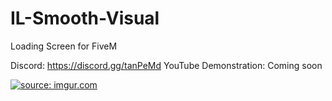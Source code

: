 # IL-Smooth-Visual
Loading Screen for FiveM

Discord: https://discord.gg/tanPeMd
YouTube Demonstration: Coming soon



<a href="https://imgur.com/mTbZ66A"><img src="https://i.imgur.com/mTbZ66A.jpg" title="source: imgur.com" /></a>
